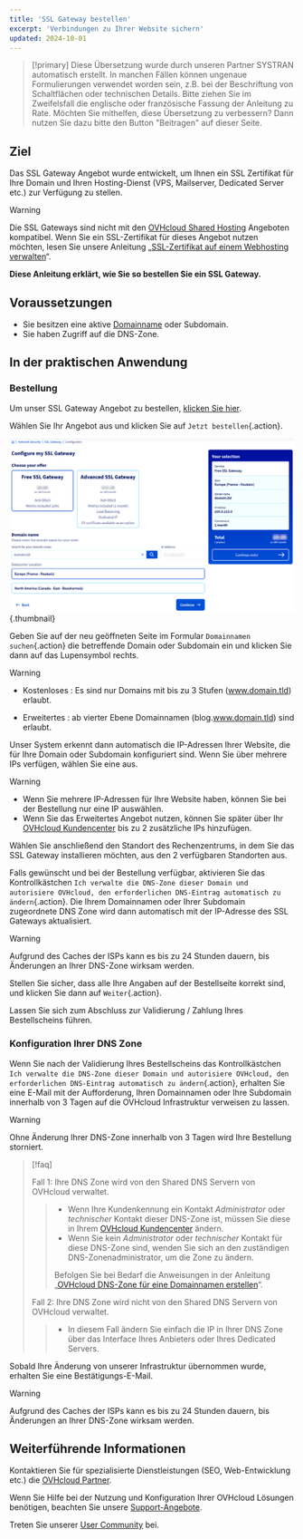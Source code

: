 ```yaml
---
title: 'SSL Gateway bestellen'
excerpt: 'Verbindungen zu Ihrer Website sichern'
updated: 2024-10-01
---
```


> [!primary]
> Diese Übersetzung wurde durch unseren Partner SYSTRAN automatisch erstellt. In manchen Fällen können ungenaue Formulierungen verwendet worden sein, z.B. bei der Beschriftung von Schaltflächen oder technischen Details. Bitte ziehen Sie im Zweifelsfall die englische oder französische Fassung der Anleitung zu Rate. Möchten Sie mithelfen, diese Übersetzung zu verbessern? Dann nutzen Sie dazu bitte den Button "Beitragen" auf dieser Seite.
>

## Ziel

Das SSL Gateway Angebot wurde entwickelt, um Ihnen ein SSL Zertifikat für Ihre Domain und Ihren Hosting-Dienst (VPS, Mailserver, Dedicated Server etc.) zur Verfügung zu stellen.

> [!warning]
>
> Die SSL Gateways sind nicht mit den [OVHcloud Shared Hosting](/links/web/hosting) Angeboten kompatibel. Wenn Sie ein SSL-Zertifikat für dieses Angebot nutzen möchten, lesen Sie unsere Anleitung „[SSL-Zertifikat auf einem Webhosting verwalten](/pages/web_cloud/web_hosting/ssl_on_webhosting)“.
>

**Diese Anleitung erklärt, wie Sie so bestellen Sie ein SSL Gateway.**

## Voraussetzungen

- Sie besitzen eine aktive [Domainname](/links/web/domains) oder Subdomain.
- Sie haben Zugriff auf die DNS-Zone.

## In der praktischen Anwendung

### Bestellung

Um unser SSL Gateway Angebot zu bestellen, [klicken Sie hier](/links/web/ssl-gateway).

Wählen Sie Ihr Angebot aus und klicken Sie auf `Jetzt bestellen`{.action}.

![order ssl gateway](/pages/assets/screens/website/order/configure-my-ssl-gateway.png){.thumbnail}

Geben Sie auf der neu geöffneten Seite im Formular `Domainnamen suchen`{.action} die betreffende Domain oder Subdomain ein und klicken Sie dann auf das Lupensymbol rechts.

> [!warning]
>
> - Kostenloses : Es sind nur Domains mit bis zu 3 Stufen (www.domain.tld) erlaubt.
>
> - Erweitertes : ab vierter Ebene Domainnamen (blog.www.domain.tld) sind erlaubt.
>

Unser System erkennt dann automatisch die IP-Adressen Ihrer Website, die für Ihre Domain oder Subdomain konfiguriert sind. Wenn Sie über mehrere IPs verfügen, wählen Sie eine aus.

> [!warning]
>
> - Wenn Sie mehrere IP-Adressen für Ihre Website haben, können Sie bei der Bestellung nur eine IP auswählen.
> - Wenn Sie das Erweitertes Angebot nutzen, können Sie später über Ihr [OVHcloud Kundencenter](/links/manager) bis zu 2 zusätzliche IPs hinzufügen.
>

Wählen Sie anschließend den Standort des Rechenzentrums, in dem Sie das SSL Gateway installieren möchten, aus den 2 verfügbaren Standorten aus.

Falls gewünscht und bei der Bestellung verfügbar, aktivieren Sie das Kontrollkästchen `Ich verwalte die DNS-Zone dieser Domain und autorisiere OVHcloud, den erforderlichen DNS-Eintrag automatisch zu ändern`{.action}. Die Ihrem Domainnamen oder Ihrer Subdomain zugeordnete DNS Zone wird dann automatisch mit der IP-Adresse des SSL Gateways aktualisiert.

> [!warning]
>
> Aufgrund des Caches der ISPs kann es bis zu 24 Stunden dauern, bis Änderungen an Ihrer DNS-Zone wirksam werden.
>

Stellen Sie sicher, dass alle Ihre Angaben auf der Bestellseite korrekt sind, und klicken Sie dann auf `Weiter`{.action}.

Lassen Sie sich zum Abschluss zur Validierung / Zahlung Ihres Bestellscheins führen.

### Konfiguration Ihrer DNS Zone

Wenn Sie nach der Validierung Ihres Bestellscheins das Kontrollkästchen `Ich verwalte die DNS-Zone dieser Domain und autorisiere OVHcloud, den erforderlichen DNS-Eintrag automatisch zu ändern`{.action}, erhalten Sie eine E-Mail mit der Aufforderung, Ihren Domainnamen oder Ihre Subdomain innerhalb von 3 Tagen auf die OVHcloud Infrastruktur verweisen zu lassen.

> [!warning]
>
> Ohne Änderung Ihrer DNS-Zone innerhalb von 3 Tagen wird Ihre Bestellung storniert.
>

> [!faq]
>
> Fall 1: Ihre DNS Zone wird von den Shared DNS Servern von OVHcloud verwaltet.
>>
>> - Wenn Ihre Kundenkennung ein Kontakt *Administrator* oder *technischer* Kontakt dieser DNS-Zone ist, müssen Sie diese in Ihrem [OVHcloud Kundencenter](/links/manager) ändern.
>> - Wenn Sie kein *Administrator* oder *technischer* Kontakt für diese DNS-Zone sind, wenden Sie sich an den zuständigen DNS-Zonenadministrator, um die Zone zu ändern.
>>
>> Befolgen Sie bei Bedarf die Anweisungen in der Anleitung „[OVHcloud DNS-Zone für eine Domainnamen erstellen](/pages/web_cloud/domains/dns_zone_create)“.
>>
>
> Fall 2: Ihre DNS Zone wird nicht von den Shared DNS Servern von OVHcloud verwaltet.
>>
>> - In diesem Fall ändern Sie einfach die IP in Ihrer DNS Zone über das Interface Ihres Anbieters oder Ihres Dedicated Servers.
>>
>

Sobald Ihre Änderung von unserer Infrastruktur übernommen wurde, erhalten Sie eine Bestätigungs-E-Mail.

> [!warning]
>
> Aufgrund des Caches der ISPs kann es bis zu 24 Stunden dauern, bis Änderungen an Ihrer DNS-Zone wirksam werden.
>

## Weiterführende Informationen
 
Kontaktieren Sie für spezialisierte Dienstleistungen (SEO, Web-Entwicklung etc.) die [OVHcloud Partner](/links/partner).
 
Wenn Sie Hilfe bei der Nutzung und Konfiguration Ihrer OVHcloud Lösungen benötigen, beachten Sie unsere [Support-Angebote](/links/support).
 
Treten Sie unserer [User Community](/links/community) bei.